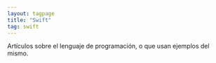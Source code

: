 ```yaml
---
layout: tagpage
title: "Swift"
tag: swift
---
```


Artículos sobre el lenguaje de programación, o que usan ejemplos del mismo.
